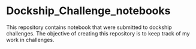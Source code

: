 # Dockship_Challenge_notebooks
This repository contains notebook that were submitted to dockship challenges. The objective of creating this repository is to keep track of my work in challenges.

